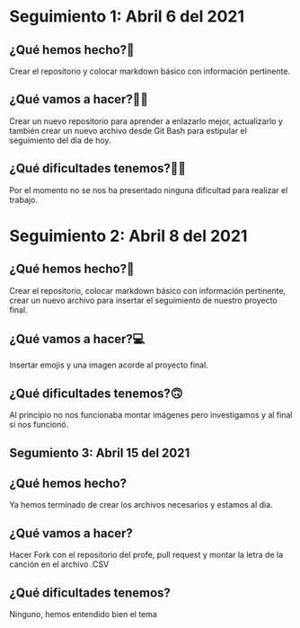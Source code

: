 # Seguimiento 1: Abril 6 del 2021
## ¿Qué hemos hecho?🧐
Crear el repositorio y colocar markdown básico con información pertinente.

## ¿Qué vamos a hacer?🧑‍💻
Crear un nuevo repositorio para aprender a enlazarlo mejor, actualizarlo y también crear un nuevo archivo desde Git Bash para estipular el seguimiento del día de hoy.

## ¿Qué dificultades tenemos?🙅‍♀️
Por el momento no se nos ha presentado ninguna dificultad para realizar el trabajo.

# Seguimiento 2: Abril 8 del 2021
## ¿Qué hemos hecho?🤔
Crear el repositorio, colocar markdown básico con información pertinente, crear un nuevo archivo para insertar el seguimiento de nuestro proyecto final.

## ¿Qué vamos a hacer?💻
Insertar emojis y una imagen acorde al proyecto final.

## ¿Qué dificultades tenemos?🙃
Al principio no nos funcionaba montar imágenes pero investigamos y al final si nos funcionó.

## Segumiento 3: Abril 15 del 2021
## ¿Qué hemos hecho?
Ya hemos terminado de crear los archivos necesarios y estamos al dia.
## ¿Qué vamos a hacer?
Hacer Fork con el repositorio del profe, pull request y montar la letra de la canción en el archivo .CSV
## ¿Qué dificultades tenemos?
Ninguno, hemos entendido bien el tema
